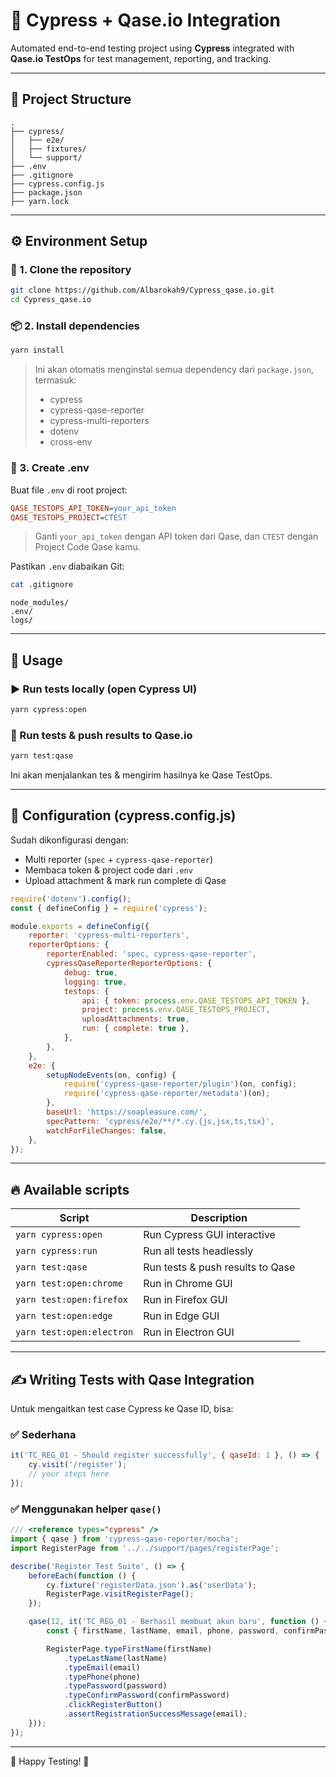 # 🚀 Cypress + Qase.io Integration

Automated end-to-end testing project using **Cypress** integrated with **Qase.io TestOps** for test management, reporting, and tracking.

---

## 📂 Project Structure

```
.
├── cypress/
│   ├── e2e/
│   ├── fixtures/
│   └── support/
├── .env
├── .gitignore
├── cypress.config.js
├── package.json
├── yarn.lock
```

---

## ⚙️ Environment Setup

### 🔑 1. Clone the repository

```bash
git clone https://github.com/Albarokah9/Cypress_qase.io.git
cd Cypress_qase.io
```

### 📦 2. Install dependencies

```bash
yarn install
```

> Ini akan otomatis menginstal semua dependency dari `package.json`, termasuk:
>
> * cypress
> * cypress-qase-reporter
> * cypress-multi-reporters
> * dotenv
> * cross-env

### 🔐 3. Create .env

Buat file `.env` di root project:

```ini
QASE_TESTOPS_API_TOKEN=your_api_token
QASE_TESTOPS_PROJECT=CTEST
```

> Ganti `your_api_token` dengan API token dari Qase, dan `CTEST` dengan Project Code Qase kamu.

Pastikan `.env` diabaikan Git:

```bash
cat .gitignore
```

```
node_modules/
.env/
logs/
```

---

## 🚀 Usage

### ▶️ Run tests locally (open Cypress UI)

```bash
yarn cypress:open
```

### 🚀 Run tests & push results to Qase.io

```bash
yarn test:qase
```

Ini akan menjalankan tes & mengirim hasilnya ke Qase TestOps.

---

## 🔗 Configuration (cypress.config.js)

Sudah dikonfigurasi dengan:

* Multi reporter (`spec` + `cypress-qase-reporter`)
* Membaca token & project code dari `.env`
* Upload attachment & mark run complete di Qase

```javascript
require('dotenv').config();
const { defineConfig } = require('cypress');

module.exports = defineConfig({
    reporter: 'cypress-multi-reporters',
    reporterOptions: {
        reporterEnabled: 'spec, cypress-qase-reporter',
        cypressQaseReporterReporterOptions: {
            debug: true,
            logging: true,
            testops: {
                api: { token: process.env.QASE_TESTOPS_API_TOKEN },
                project: process.env.QASE_TESTOPS_PROJECT,
                uploadAttachments: true,
                run: { complete: true },
            },
        },
    },
    e2e: {
        setupNodeEvents(on, config) {
            require('cypress-qase-reporter/plugin')(on, config);
            require('cypress-qase-reporter/metadata')(on);
        },
        baseUrl: 'https://soapleasure.com/',
        specPattern: 'cypress/e2e/**/*.cy.{js,jsx,ts,tsx}',
        watchForFileChanges: false,
    },
});
```

---

## 🔥 Available scripts

| Script                    | Description                      |
| ------------------------- | -------------------------------- |
| `yarn cypress:open`       | Run Cypress GUI interactive      |
| `yarn cypress:run`        | Run all tests headlessly         |
| `yarn test:qase`          | Run tests & push results to Qase |
| `yarn test:open:chrome`   | Run in Chrome GUI                |
| `yarn test:open:firefox`  | Run in Firefox GUI               |
| `yarn test:open:edge`     | Run in Edge GUI                  |
| `yarn test:open:electron` | Run in Electron GUI              |

---

## ✍️ Writing Tests with Qase Integration

Untuk mengaitkan test case Cypress ke Qase ID, bisa:

### ✅ Sederhana

```javascript
it('TC_REG_01 - Should register successfully', { qaseId: 1 }, () => {
    cy.visit('/register');
    // your steps here
});
```

### ✅ Menggunakan helper `qase()`

```javascript
/// <reference types="cypress" />
import { qase } from 'cypress-qase-reporter/mocha';
import RegisterPage from '../../support/pages/registerPage';

describe('Register Test Suite', () => {
    beforeEach(function () {
        cy.fixture('registerData.json').as('userData');
        RegisterPage.visitRegisterPage();
    });

    qase(12, it('TC_REG_01 - Berhasil membuat akun baru', function () {
        const { firstName, lastName, email, phone, password, confirmPassword } = this.userData.validUser;

        RegisterPage.typeFirstName(firstName)
            .typeLastName(lastName)
            .typeEmail(email)
            .typePhone(phone)
            .typePassword(password)
            .typeConfirmPassword(confirmPassword)
            .clickRegisterButton()
            .assertRegistrationSuccessMessage(email);
    }));
});
```

---

🚀 Happy Testing! 🎉

